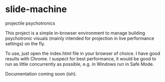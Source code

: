 # slide-machine
projectile psychotronics

This project is a simple in-browser environment to manage building psychotronic visuals (mainly intended for projection in live performance settings) on the fly.

To use, just open the index.html file in your browser of choice. I have good results with Chrome. I suspect for best performance, it would be good to run as little concurrently as possible, e.g. in Windows run in Safe Mode.

Documentation coming soon (ish).
